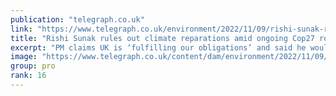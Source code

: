 ```yaml
---
publication: "telegraph.co.uk"
link: "https://www.telegraph.co.uk/environment/2022/11/09/rishi-sunak-rules-climate-reparations-amid-ongoing-cop27-row/"
title: "Rishi Sunak rules out climate reparations amid ongoing Cop27 row"
excerpt: "PM claims UK is ‘fulfilling our obligations’ and said he would instead prioritise green investment that supports British jobs"
image: "https://www.telegraph.co.uk/content/dam/environment/2022/11/09/TELEMMGLPICT000315456667_trans_NvBQzQNjv4Bqw6UWCo-0x5_BRsTZlm-GxMf-s3fZmT3Wu4SFGBFhbrU.jpeg?impolicy=logo-overlay"
group: pro
rank: 16
---
```

